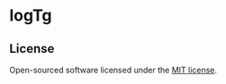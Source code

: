 # logTg


## License

Open-sourced software licensed under the [MIT license](https://opensource.org/licenses/MIT).
